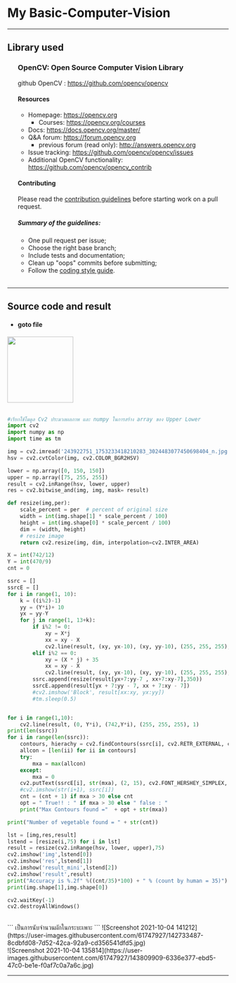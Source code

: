 # My Basic-Computer-Vision
<hr>

## Library used
<ul>
  
### OpenCV: Open Source Computer Vision Library 
github OpenCV : <https://github.com/opencv/opencv>

#### Resources

* Homepage: <https://opencv.org>
  * Courses: <https://opencv.org/courses>
* Docs: <https://docs.opencv.org/master/>
* Q&A forum: <https://forum.opencv.org>
  * previous forum (read only): <http://answers.opencv.org>
* Issue tracking: <https://github.com/opencv/opencv/issues>
* Additional OpenCV functionality: <https://github.com/opencv/opencv_contrib> 


#### Contributing

Please read the [contribution guidelines](https://github.com/opencv/opencv/wiki/How_to_contribute) before starting work on a pull request.

##### Summary of the guidelines:

* One pull request per issue;
* Choose the right base branch;
* Include tests and documentation;
* Clean up "oops" commits before submitting;
* Follow the [coding style guide](https://github.com/opencv/opencv/wiki/Coding_Style_Guide).
<br>
</ul>
<hr>
  
## Source code and result

- <h4>goto file</h4>
<a href = "https://github.com/boss2546th/Basic-Computer-Vision/blob/main/pythonProject3/imread.py">
  <img src = "https://user-images.githubusercontent.com/61747927/143782748-b06790c1-b42c-4496-acb4-34e3d5d691cc.png" width = 150px>
</a> 
<br>
<br>
  
 ```python
#เรียกใช้โมดูล Cv2 ประมวลผลภาพ และ numpy ในการสร้าง array ของ Upper Lower
import cv2
import numpy as np
import time as tm
```
```python
img = cv2.imread('243922751_1753233418210283_3024483077450698404_n.jpg')
hsv = cv2.cvtColor(img, cv2.COLOR_BGR2HSV)

lower = np.array([0, 150, 150])
upper = np.array([75, 255, 255])
result = cv2.inRange(hsv, lower, upper)
res = cv2.bitwise_and(img, img, mask= result)
```  

```python
def resize(img,per):
    scale_percent = per  # percent of original size
    width = int(img.shape[1] * scale_percent / 100)
    height = int(img.shape[0] * scale_percent / 100)
    dim = (width, height)
    # resize image
    return cv2.resize(img, dim, interpolation=cv2.INTER_AREA)
```

```python
X = int(742/12)
Y = int(470/9)
cnt = 0

ssrc = []
ssrcE = []
for i in range(1, 10):
    k = ((i%2)-1)
    yy = (Y*i)+ 10
    yx = yy-Y
    for j in range(1, 13+k):
        if i%2 != 0:
            xy = X*j
            xx = xy - X
            cv2.line(result, (xy, yx-10), (xy, yy-10), (255, 255, 255), 1)
        elif i%2 == 0:
            xy = (X * j) + 35
            xx = xy - X
            cv2.line(result, (xy, yx-10), (xy, yy-10), (255, 255, 255), 1)
        ssrc.append(resize(result[yx+7:yy-7 , xx+7:xy-7],350))
        ssrcE.append(result[yx + 7:yy - 7, xx + 7:xy - 7])
        #cv2.imshow('Block', result[xx:xy, yx:yy])
        #tm.sleep(0.5)


for i in range(1,10):
    cv2.line(result, (0, Y*i), (742,Y*i), (255, 255, 255), 1)
print(len(ssrc))
for i in range(len(ssrc)):
    contours, hierachy = cv2.findContours(ssrc[i], cv2.RETR_EXTERNAL, cv2.CHAIN_APPROX_SIMPLE)
    allcon = [len(ii) for ii in contours]
    try:
        mxa = max(allcon)
    except:
        mxa = 0
    cv2.putText(ssrcE[i], str(mxa), (2, 15), cv2.FONT_HERSHEY_SIMPLEX, 0.5, (90, 0, 0), 2, cv2.LINE_AA)
    #cv2.imshow(str(i+1), ssrc[i])
    cnt = (cnt + 1) if mxa > 30 else cnt
    opt = " True!! : " if mxa > 30 else " false : "
    print("Max Contours found ="  + opt + str(mxa))

print("Number of vegetable found = " + str(cnt))

lst = [img,res,result]
lstend = [resize(i,75) for i in lst]
result = resize(cv2.inRange(hsv, lower, upper),75)
cv2.imshow('img',lstend[0])
cv2.imshow('res',lstend[1])
cv2.imshow('result_mini',lstend[2])
cv2.imshow('result',result)
print("Accuracy is %.2f" %((cnt/35)*100) + " % (count by human = 35)")
print(img.shape[1],img.shape[0])

cv2.waitKey(-1)
cv2.destroyAllWindows()
 ```
 
<br>
```
  เป็นการนับจำนวนผักในกระบะเพาะ
```
![Screenshot 2021-10-04 141212](https://user-images.githubusercontent.com/61747927/142733487-8cdbfd08-7d52-42ca-92a9-cd356541dfd5.jpg)<br>
![Screenshot 2021-10-04 135814](https://user-images.githubusercontent.com/61747927/143809909-6336e377-ebd5-47c0-be1e-f0af7c0a7a6c.jpg)

  <hr>
